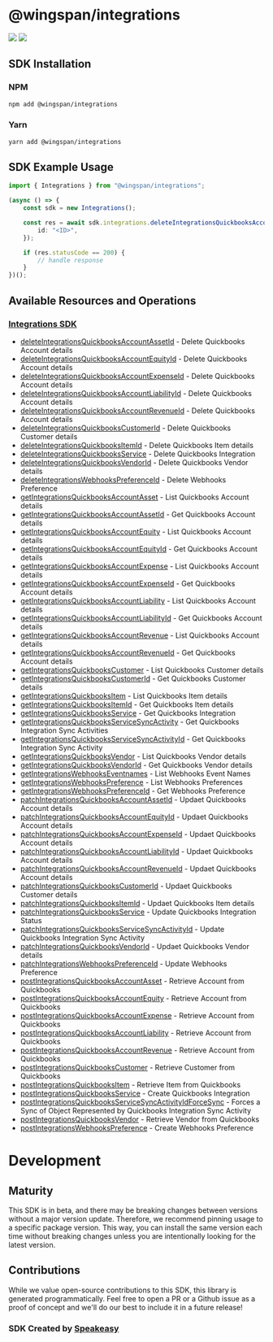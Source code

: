 # @wingspan/integrations

<div align="left">
    <a href="https://speakeasyapi.dev/"><img src="https://custom-icon-badges.demolab.com/badge/-Built%20By%20Speakeasy-212015?style=for-the-badge&logoColor=FBE331&logo=speakeasy&labelColor=545454" /></a>
    <a href="https://github.com/wingspanHQ/client-sdk-typescript.git/actions"><img src="https://img.shields.io/github/actions/workflow/status/wingspanHQ/client-sdk-typescript/speakeasy_sdk_generation.yml?style=for-the-badge" /></a>
    
</div>

<!-- Start SDK Installation -->
## SDK Installation

### NPM

```bash
npm add @wingspan/integrations
```

### Yarn

```bash
yarn add @wingspan/integrations
```
<!-- End SDK Installation -->

## SDK Example Usage
<!-- Start SDK Example Usage -->
```typescript
import { Integrations } from "@wingspan/integrations";

(async () => {
    const sdk = new Integrations();

    const res = await sdk.integrations.deleteIntegrationsQuickbooksAccountAssetId({
        id: "<ID>",
    });

    if (res.statusCode == 200) {
        // handle response
    }
})();

```
<!-- End SDK Example Usage -->

<!-- Start SDK Available Operations -->
## Available Resources and Operations

### [Integrations SDK](docs/sdks/integrations/README.md)

* [deleteIntegrationsQuickbooksAccountAssetId](docs/sdks/integrations/README.md#deleteintegrationsquickbooksaccountassetid) - Delete Quickbooks Account details
* [deleteIntegrationsQuickbooksAccountEquityId](docs/sdks/integrations/README.md#deleteintegrationsquickbooksaccountequityid) - Delete Quickbooks Account details
* [deleteIntegrationsQuickbooksAccountExpenseId](docs/sdks/integrations/README.md#deleteintegrationsquickbooksaccountexpenseid) - Delete Quickbooks Account details
* [deleteIntegrationsQuickbooksAccountLiabilityId](docs/sdks/integrations/README.md#deleteintegrationsquickbooksaccountliabilityid) - Delete Quickbooks Account details
* [deleteIntegrationsQuickbooksAccountRevenueId](docs/sdks/integrations/README.md#deleteintegrationsquickbooksaccountrevenueid) - Delete Quickbooks Account details
* [deleteIntegrationsQuickbooksCustomerId](docs/sdks/integrations/README.md#deleteintegrationsquickbookscustomerid) - Delete Quickbooks Customer details
* [deleteIntegrationsQuickbooksItemId](docs/sdks/integrations/README.md#deleteintegrationsquickbooksitemid) - Delete Quickbooks Item details
* [deleteIntegrationsQuickbooksService](docs/sdks/integrations/README.md#deleteintegrationsquickbooksservice) - Delete Quickbooks Integration
* [deleteIntegrationsQuickbooksVendorId](docs/sdks/integrations/README.md#deleteintegrationsquickbooksvendorid) - Delete Quickbooks Vendor details
* [deleteIntegrationsWebhooksPreferenceId](docs/sdks/integrations/README.md#deleteintegrationswebhookspreferenceid) - Delete Webhooks Preference
* [getIntegrationsQuickbooksAccountAsset](docs/sdks/integrations/README.md#getintegrationsquickbooksaccountasset) - List Quickbooks Account details
* [getIntegrationsQuickbooksAccountAssetId](docs/sdks/integrations/README.md#getintegrationsquickbooksaccountassetid) - Get Quickbooks Account details
* [getIntegrationsQuickbooksAccountEquity](docs/sdks/integrations/README.md#getintegrationsquickbooksaccountequity) - List Quickbooks Account details
* [getIntegrationsQuickbooksAccountEquityId](docs/sdks/integrations/README.md#getintegrationsquickbooksaccountequityid) - Get Quickbooks Account details
* [getIntegrationsQuickbooksAccountExpense](docs/sdks/integrations/README.md#getintegrationsquickbooksaccountexpense) - List Quickbooks Account details
* [getIntegrationsQuickbooksAccountExpenseId](docs/sdks/integrations/README.md#getintegrationsquickbooksaccountexpenseid) - Get Quickbooks Account details
* [getIntegrationsQuickbooksAccountLiability](docs/sdks/integrations/README.md#getintegrationsquickbooksaccountliability) - List Quickbooks Account details
* [getIntegrationsQuickbooksAccountLiabilityId](docs/sdks/integrations/README.md#getintegrationsquickbooksaccountliabilityid) - Get Quickbooks Account details
* [getIntegrationsQuickbooksAccountRevenue](docs/sdks/integrations/README.md#getintegrationsquickbooksaccountrevenue) - List Quickbooks Account details
* [getIntegrationsQuickbooksAccountRevenueId](docs/sdks/integrations/README.md#getintegrationsquickbooksaccountrevenueid) - Get Quickbooks Account details
* [getIntegrationsQuickbooksCustomer](docs/sdks/integrations/README.md#getintegrationsquickbookscustomer) - List Quickbooks Customer details
* [getIntegrationsQuickbooksCustomerId](docs/sdks/integrations/README.md#getintegrationsquickbookscustomerid) - Get Quickbooks Customer details
* [getIntegrationsQuickbooksItem](docs/sdks/integrations/README.md#getintegrationsquickbooksitem) - List Quickbooks Item details
* [getIntegrationsQuickbooksItemId](docs/sdks/integrations/README.md#getintegrationsquickbooksitemid) - Get Quickbooks Item details
* [getIntegrationsQuickbooksService](docs/sdks/integrations/README.md#getintegrationsquickbooksservice) - Get Quickbooks Integration
* [getIntegrationsQuickbooksServiceSyncActivity](docs/sdks/integrations/README.md#getintegrationsquickbooksservicesyncactivity) - Get Quickbooks Integration Sync Activities
* [getIntegrationsQuickbooksServiceSyncActivityId](docs/sdks/integrations/README.md#getintegrationsquickbooksservicesyncactivityid) - Get Quickbooks Integration Sync Activity
* [getIntegrationsQuickbooksVendor](docs/sdks/integrations/README.md#getintegrationsquickbooksvendor) - List Quickbooks Vendor details
* [getIntegrationsQuickbooksVendorId](docs/sdks/integrations/README.md#getintegrationsquickbooksvendorid) - Get Quickbooks Vendor details
* [getIntegrationsWebhooksEventnames](docs/sdks/integrations/README.md#getintegrationswebhookseventnames) - List Webhooks Event Names
* [getIntegrationsWebhooksPreference](docs/sdks/integrations/README.md#getintegrationswebhookspreference) - List Webhooks Preferences
* [getIntegrationsWebhooksPreferenceId](docs/sdks/integrations/README.md#getintegrationswebhookspreferenceid) - Get Webhooks Preference
* [patchIntegrationsQuickbooksAccountAssetId](docs/sdks/integrations/README.md#patchintegrationsquickbooksaccountassetid) - Updaet Quickbooks Account details
* [patchIntegrationsQuickbooksAccountEquityId](docs/sdks/integrations/README.md#patchintegrationsquickbooksaccountequityid) - Updaet Quickbooks Account details
* [patchIntegrationsQuickbooksAccountExpenseId](docs/sdks/integrations/README.md#patchintegrationsquickbooksaccountexpenseid) - Updaet Quickbooks Account details
* [patchIntegrationsQuickbooksAccountLiabilityId](docs/sdks/integrations/README.md#patchintegrationsquickbooksaccountliabilityid) - Updaet Quickbooks Account details
* [patchIntegrationsQuickbooksAccountRevenueId](docs/sdks/integrations/README.md#patchintegrationsquickbooksaccountrevenueid) - Updaet Quickbooks Account details
* [patchIntegrationsQuickbooksCustomerId](docs/sdks/integrations/README.md#patchintegrationsquickbookscustomerid) - Updaet Quickbooks Customer details
* [patchIntegrationsQuickbooksItemId](docs/sdks/integrations/README.md#patchintegrationsquickbooksitemid) - Updaet Quickbooks Item details
* [patchIntegrationsQuickbooksService](docs/sdks/integrations/README.md#patchintegrationsquickbooksservice) - Update Quickbooks Integration Status
* [patchIntegrationsQuickbooksServiceSyncActivityId](docs/sdks/integrations/README.md#patchintegrationsquickbooksservicesyncactivityid) - Update Quickbooks Integration Sync Activity
* [patchIntegrationsQuickbooksVendorId](docs/sdks/integrations/README.md#patchintegrationsquickbooksvendorid) - Updaet Quickbooks Vendor details
* [patchIntegrationsWebhooksPreferenceId](docs/sdks/integrations/README.md#patchintegrationswebhookspreferenceid) - Update Webhooks Preference
* [postIntegrationsQuickbooksAccountAsset](docs/sdks/integrations/README.md#postintegrationsquickbooksaccountasset) - Retrieve Account from Quickbooks
* [postIntegrationsQuickbooksAccountEquity](docs/sdks/integrations/README.md#postintegrationsquickbooksaccountequity) - Retrieve Account from Quickbooks
* [postIntegrationsQuickbooksAccountExpense](docs/sdks/integrations/README.md#postintegrationsquickbooksaccountexpense) - Retrieve Account from Quickbooks
* [postIntegrationsQuickbooksAccountLiability](docs/sdks/integrations/README.md#postintegrationsquickbooksaccountliability) - Retrieve Account from Quickbooks
* [postIntegrationsQuickbooksAccountRevenue](docs/sdks/integrations/README.md#postintegrationsquickbooksaccountrevenue) - Retrieve Account from Quickbooks
* [postIntegrationsQuickbooksCustomer](docs/sdks/integrations/README.md#postintegrationsquickbookscustomer) - Retrieve Customer from Quickbooks
* [postIntegrationsQuickbooksItem](docs/sdks/integrations/README.md#postintegrationsquickbooksitem) - Retrieve Item from Quickbooks
* [postIntegrationsQuickbooksService](docs/sdks/integrations/README.md#postintegrationsquickbooksservice) - Create Quickbooks Integration
* [postIntegrationsQuickbooksServiceSyncActivityIdForceSync](docs/sdks/integrations/README.md#postintegrationsquickbooksservicesyncactivityidforcesync) - Forces a Sync of Object Represented by Quickbooks Integration Sync Activity
* [postIntegrationsQuickbooksVendor](docs/sdks/integrations/README.md#postintegrationsquickbooksvendor) - Retrieve Vendor from Quickbooks
* [postIntegrationsWebhooksPreference](docs/sdks/integrations/README.md#postintegrationswebhookspreference) - Create Webhooks Preference
<!-- End SDK Available Operations -->

<!-- Start Dev Containers -->

<!-- End Dev Containers -->

<!-- Placeholder for Future Speakeasy SDK Sections -->

# Development

## Maturity

This SDK is in beta, and there may be breaking changes between versions without a major version update. Therefore, we recommend pinning usage
to a specific package version. This way, you can install the same version each time without breaking changes unless you are intentionally
looking for the latest version.

## Contributions

While we value open-source contributions to this SDK, this library is generated programmatically.
Feel free to open a PR or a Github issue as a proof of concept and we'll do our best to include it in a future release!

### SDK Created by [Speakeasy](https://docs.speakeasyapi.dev/docs/using-speakeasy/client-sdks)
